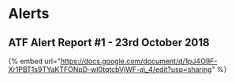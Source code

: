 # Alerts

## ATF Alert Report \#1 - 23rd October 2018

{% embed url="https://docs.google.com/document/d/1pJ4O9F-Xr1PBT1s9TYaKTFONpD-wI0tqtcbVjWF-a\_4/edit?usp=sharing" %}



